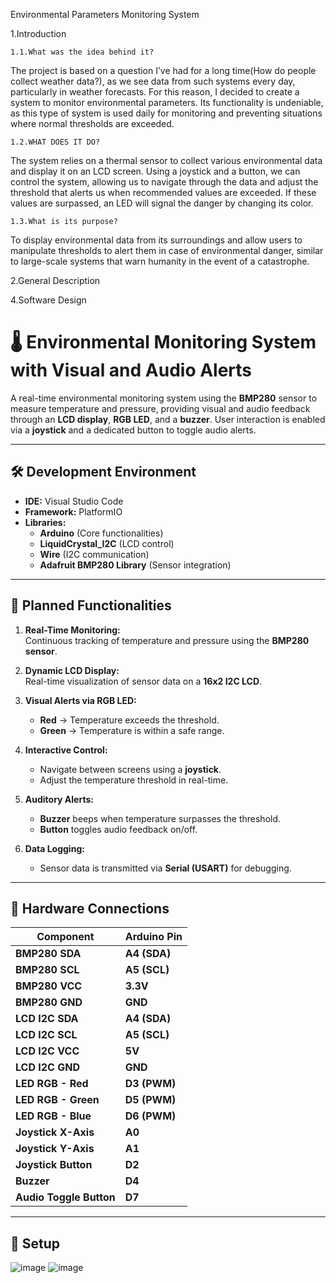 Environmental Parameters Monitoring System

1.Introduction

    1.1.What was the idea behind it?

  The project is based on a question I’ve had for a long time(How do people collect weather data?), as we see data from such systems every day, particularly in weather forecasts. For this reason, I decided to create a system to monitor environmental parameters. Its functionality is undeniable, as this type of system is used daily for monitoring and preventing situations where normal thresholds are exceeded.

    1.2.WHAT DOES IT DO?

    
The system relies on a thermal sensor to collect various environmental data and display it on an LCD screen. Using a joystick and a button, we can control the system, allowing us to navigate through the data and adjust the threshold that alerts us when recommended values are exceeded. If these values are surpassed, an LED will signal the danger by changing its color.


    1.3.What is its purpose?

To display environmental data from its surroundings and allow users to manipulate thresholds to alert them in case of environmental danger, similar to large-scale systems that warn humanity in the event of a catastrophe.



2.General Description

4.Software Design

# 🌡️ Environmental Monitoring System with Visual and Audio Alerts

A real-time environmental monitoring system using the **BMP280** sensor to measure temperature and pressure, providing visual and audio feedback through an **LCD display**, **RGB LED**, and a **buzzer**. User interaction is enabled via a **joystick** and a dedicated button to toggle audio alerts.

---

## 🛠️ **Development Environment**

- **IDE:** Visual Studio Code  
- **Framework:** PlatformIO  
- **Libraries:**  
  - **Arduino** (Core functionalities)  
  - **LiquidCrystal_I2C** (LCD control)  
  - **Wire** (I2C communication)  
  - **Adafruit BMP280 Library** (Sensor integration)

---

## 🎯 **Planned Functionalities**

1. **Real-Time Monitoring:**  
   Continuous tracking of temperature and pressure using the **BMP280 sensor**.

2. **Dynamic LCD Display:**  
   Real-time visualization of sensor data on a **16x2 I2C LCD**.

3. **Visual Alerts via RGB LED:**  
   - **Red** → Temperature exceeds the threshold.  
   - **Green** → Temperature is within a safe range.

4. **Interactive Control:**  
   - Navigate between screens using a **joystick**.  
   - Adjust the temperature threshold in real-time.

5. **Auditory Alerts:**  
   - **Buzzer** beeps when temperature surpasses the threshold.  
   - **Button** toggles audio feedback on/off.

6. **Data Logging:**  
   - Sensor data is transmitted via **Serial (USART)** for debugging.

---

## 🔌 **Hardware Connections**

| **Component**         | **Arduino Pin** |
|-----------------------|-----------------|
| **BMP280 SDA**        | **A4 (SDA)**   |
| **BMP280 SCL**        | **A5 (SCL)**   |
| **BMP280 VCC**        | **3.3V**       |
| **BMP280 GND**        | **GND**        |
| **LCD I2C SDA**       | **A4 (SDA)**   |
| **LCD I2C SCL**       | **A5 (SCL)**   |
| **LCD I2C VCC**       | **5V**         |
| **LCD I2C GND**       | **GND**        |
| **LED RGB - Red**     | **D3 (PWM)**   |
| **LED RGB - Green**   | **D5 (PWM)**   |
| **LED RGB - Blue**    | **D6 (PWM)**   |
| **Joystick X-Axis**   | **A0**         |
| **Joystick Y-Axis**   | **A1**         |
| **Joystick Button**   | **D2**         |
| **Buzzer**            | **D4**         |
| **Audio Toggle Button** | **D7**      |

---

## 💾 **Setup**



![image](https://github.com/user-attachments/assets/37b1ca96-ec28-43f9-bc4a-99d512282ca9)
![image](https://github.com/user-attachments/assets/a69890b5-6c6a-4691-b3b1-c3d6252aa094)





